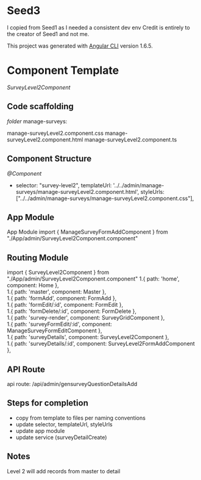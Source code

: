 # Seed3 
I copied from Seed1 as I needed a consistent dev env
Credit is entirely to the creator of Seed1 and not me.

This project was generated with [Angular CLI](https://github.com/angular/angular-cli) version 1.6.5.

# Component Template
*SurveyLevel2Component*


## Code scaffolding

_folder_ manage-surveys:

manage-surveyLevel2.component.css
manage-surveyLevel2.component.html
manage-surveyLevel2.component.ts


## Component Structure

_@Component_ 
   * selector: "survey-level2",
    templateUrl: '../../admin/manage-surveys/manage-surveyLevel2.component.html',
    styleUrls: ["../../admin/manage-surveys/manage-surveyLevel2.component.css"],

## App Module

App Module
import { ManageSurveyFormAddComponent } from "./App/admin/SurveyLevel2Component.component"	

## Routing Module

import { SurveyLevel2Component } from "./App/admin/SurveyLevel2Component.component"	
   1.{ path: 'home', component: Home },  
   1.{ path: 'master', component: Master },  
   1.{ path: 'formAdd', component: FormAdd },  
   1.{ path: 'formEdit/:id', component: FormEdit },  
   1.{ path: 'formDelete/:id', component: FormDelete },  
   1.{ path: 'survey-render', component: SurveyGridComponent },  
   1.{ path: 'surveyFormEdit/:id', component: ManageSurveyFormEditComponent },  
   1.{ path: 'surveyDetails', component: SurveyLevel2Component },  
   1.{ path: 'surveyDetails/:id', component: SurveyLevel2FormAddComponent }, 

## API Route
api route:  /api/admin/gensurveyQuestionDetailsAdd

## Steps for completion

* copy from template to files per naming conventions
* update selector, templateUrl, styleUrls
* update app module
* update service  (surveyDetailCreate)

## Notes
Level 2 will add records from master to detail